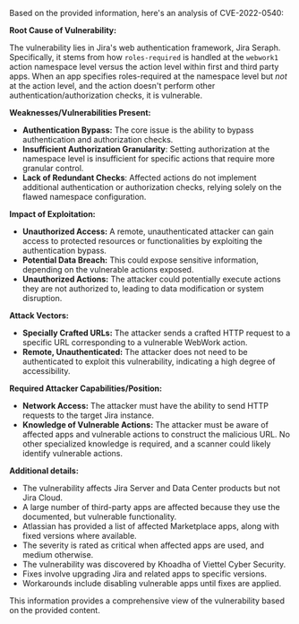 Based on the provided information, here's an analysis of CVE-2022-0540:

**Root Cause of Vulnerability:**

The vulnerability lies in Jira's web authentication framework, Jira Seraph. Specifically, it stems from how `roles-required` is handled at the `webwork1` action namespace level versus the action level within first and third party apps. When an app specifies roles-required at the namespace level but *not* at the action level, and the action doesn't perform other authentication/authorization checks, it is vulnerable.

**Weaknesses/Vulnerabilities Present:**

- **Authentication Bypass:** The core issue is the ability to bypass authentication and authorization checks.
- **Insufficient Authorization Granularity**:  Setting authorization at the namespace level is insufficient for specific actions that require more granular control.
- **Lack of Redundant Checks**: Affected actions do not implement additional authentication or authorization checks, relying solely on the flawed namespace configuration.

**Impact of Exploitation:**

- **Unauthorized Access:** A remote, unauthenticated attacker can gain access to protected resources or functionalities by exploiting the authentication bypass.
- **Potential Data Breach:** This could expose sensitive information, depending on the vulnerable actions exposed.
- **Unauthorized Actions:** The attacker could potentially execute actions they are not authorized to, leading to data modification or system disruption.

**Attack Vectors:**

- **Specially Crafted URLs:** The attacker sends a crafted HTTP request to a specific URL corresponding to a vulnerable WebWork action.
- **Remote, Unauthenticated:** The attacker does not need to be authenticated to exploit this vulnerability, indicating a high degree of accessibility.

**Required Attacker Capabilities/Position:**

- **Network Access:** The attacker must have the ability to send HTTP requests to the target Jira instance.
- **Knowledge of Vulnerable Actions:** The attacker must be aware of affected apps and vulnerable actions to construct the malicious URL. No other specialized knowledge is required, and a scanner could likely identify vulnerable actions.

**Additional details:**

- The vulnerability affects Jira Server and Data Center products but not Jira Cloud.
- A large number of third-party apps are affected because they use the documented, but vulnerable functionality.
- Atlassian has provided a list of affected Marketplace apps, along with fixed versions where available.
- The severity is rated as critical when affected apps are used, and medium otherwise.
- The vulnerability was discovered by Khoadha of Viettel Cyber Security.
- Fixes involve upgrading Jira and related apps to specific versions.
- Workarounds include disabling vulnerable apps until fixes are applied.

This information provides a comprehensive view of the vulnerability based on the provided content.
